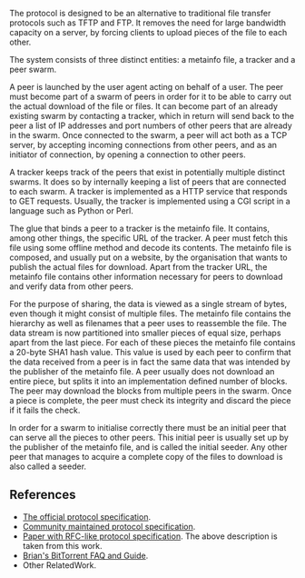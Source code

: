 The protocol is designed to be an alternative to traditional file transfer protocols such  as TFTP and FTP. It removes the need for large bandwidth capacity on a server, by forcing clients to upload pieces of the file to each other.

The system consists of three distinct entities: a metainfo file, a tracker and a peer swarm.

A peer is launched by the user agent acting on behalf of a user. The peer must become part of a swarm of peers in order for it to be able to carry out the actual download of the file or files. It can become part of an already existing swarm by contacting a tracker, which in return will send back to the peer a list of IP addresses and port numbers of other peers that are already in the swarm. Once connected to the swarm, a peer will act both as a TCP server, by accepting incoming connections from other peers, and as an initiator of connection, by opening a connection to other peers.

A tracker keeps track of the peers that exist in potentially multiple distinct swarms. It does so by internally keeping a list of peers that are connected to each swarm. A tracker is implemented as a HTTP service that responds to GET requests. Usually, the tracker is implemented using a CGI script in a language such as Python or Perl.

The glue that binds a peer to a tracker is the metainfo file. It contains, among other things, the specific URL of the tracker. A peer must fetch this file using some offline method and decode its contents. The metainfo file is composed, and usually put on a website, by the organisation that wants to publish the actual files for download. Apart from the tracker URL, the metainfo file contains other information necessary for peers to download and verify data from other peers.

For the purpose of sharing, the data is viewed as a single stream of bytes, even though it might consist of multiple files. The metainfo file contains the hierarchy as well as filenames that a peer uses to reassemble the file. The data stream is now partitioned into smaller pieces of equal size, perhaps apart from the last piece. For each of these pieces the metainfo file contains a 20-byte SHA1 hash value. This value is used by each peer to confirm that the data received from a peer is in fact the same data that was intended by the publisher of the metainfo file. A peer usually does not download an entire piece, but
splits it into an implementation defined number of blocks. The peer may download the blocks from multiple peers in the swarm. Once a piece is complete, the peer must check its integrity and discard the piece if it fails the check.

In order for a swarm to initialise correctly there must be an initial peer that can serve all the pieces to other peers. This initial peer is usually set up by the publisher of the metainfo file, and is called the initial seeder. Any other peer that manages to acquire a complete copy of the files to download is also called a seeder.

## References ##

  * [The official protocol specification](http://www.bittorrent.org/protocol.html).
  * [Community maintained protocol specification](http://wiki.theory.org/BitTorrentSpecification).
  * [Paper with RFC-like protocol specification](http://gittorrent.googlecode.com/files/Fjeldsted-Fonseca-Reza-2005.pdf). The above description is taken from this work.
  * [Brian's BitTorrent FAQ and Guide](http://dessent.net/btfaq/).
  * Other RelatedWork.